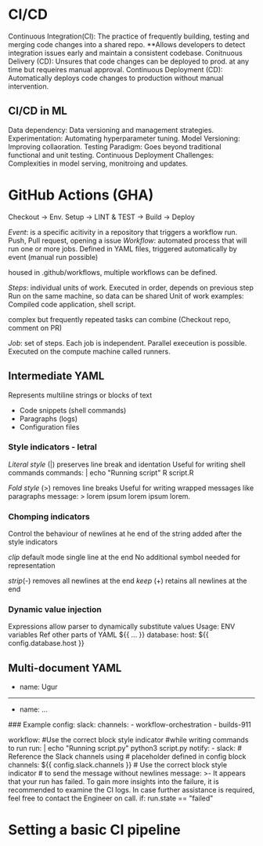 
# CI/CD


Continuous Integration(CI):
The practice of frequently building, testing and merging code changes into a shared repo.
**Allows developers to detect integration issues early and maintain a consistent codebase.
Conitnuous Delivery (CD): Unsures that code changes can be deployed to prod. at any time but requeires manual approval.
Continuous Deployment (CD): Automatically deploys code changes to production without manual intervention.

## CI/CD in ML

Data dependency: Data versioning and management strategies.
Experimentation: Automating hyperparameter tuning.
Model Versioning: Improving collaoration.
Testing Paradigm: Goes beyond traditional functional and unit testing.
Continuous Deployment Challenges: Complexities in model serving, monitroing and updates.

# GitHub Actions (GHA)

Checkout -> Env. Setup -> LINT & TEST -> Build -> Deploy

*Event*: is a specific acitivity in a repository that triggers a workflow run.
Push, Pull request, opening a issue
*Workflow*: automated process that will run one or more jobs.
Defined in YAML files, triggered automatically by event (manual run possible)

housed in .github/workflows, multiple workflows can be defined.

*Steps*: individual units of work.
Executed in order, depends on previous step
Run on the same machine, so data can be shared
Unit of work examples:
Compiled code application, shell script.

complex but frequently repeated tasks can combine
(Checkout repo, comment on PR)

*Job*: set of steps.
Each job is independent.
Parallel execeution is possible.
Executed on the compute machine called runners.

## Intermediate YAML 

Represents multiline strings or blocks of text
- Code snippets (shell commands)
- Paragraphs (logs)
- Configuration files
  
### Style indicators - letral

*Literal style* (|) preserves line break and identation
Useful for writing shell commands
commands: |
  echo "Running script"
  R script.R

*Fold style* (>) removes line breaks
Useful for writing wrapped messages like paragraphs
message: >
  lorem ipsum lorem 
  ipsum lorem.

### Chomping indicators
Control the behaviour of newlines at he end of the string
added after the style indicators

*clip* default mode single line at the end
No additional symbol needed for representation

*strip*(-) removes all newlines at the end
*keep* (+) retains all newlines at the end

### Dynamic value injection

Expressions allow parser to dynamically substitute values
Usage:
  ENV variables
  Ref other parts of YAML
${{ ... }}
database:
  host: ${{ config.database.host }}

Multi-document YAML
---
- name: Ugur
----
- name: ...

### Example
config:
  slack:
    channels:
      - workflow-orchestration
      - builds-911

workflow:
   #Use the correct block style indicator 
   #while writing commands to run
  run: |
    echo "Running script.py"
    python3 script.py
  notify:
    - slack:
        # Reference the Slack channels using 
        # placeholder defined in config block
        channels: ${{ config.slack.channels }}
        # Use the correct block style indicator 
        # to send the message without newlines
        message: >-
          It appears that your run has failed.
          To gain more insights into the failure,
          it is recommended to examine the CI logs.
          In case further assistance is required,
          feel free to contact the Engineer on call.
      if: run.state == "failed"

# Setting a basic CI pipeline

